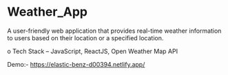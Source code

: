 # Weather_App

A user-friendly web application that provides real-time weather information to users based on their location or a specified location.

o Tech Stack – JavaScript, ReactJS, Open Weather Map API

Demo:- https://elastic-benz-d00394.netlify.app/
